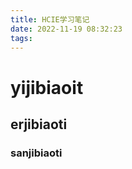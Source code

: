 ```yaml
---
title: HCIE学习笔记
date: 2022-11-19 08:32:23
tags:
---
```

# yijibiaoit 

## erjibiaoti 


### sanjibiaoti 

